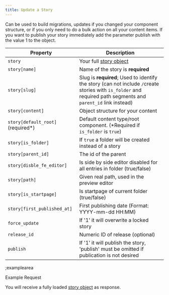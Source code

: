 ```yaml
---
title: Update a Story
---
```


Can be used to build migrations, updates if you changed your component structure, or if you only need to do a bulk action on all your content items. If you want to publish your story immediately add the parameter publish with the value 1 to the object.

| Property | Description |
|---|---|
| `story` | Your full [story object](#core-resources/stories/the-story-object) |
| `story[name]` | Name of the story is **required** |
| `story[slug]` | Slug is **required**; Used to identify the story (can not include `/`create stories with `is_folder` and required path segments and `parent_id` link instead) |
| `story[content]` | Object structure for your content |
| `story[default_root]` (required*) | Default content type/root component. (*Required if `is_folder` is `true`) |
| `story[is_folder]` | If `true` a folder will be created instead of a story |
| `story[parent_id]` | The id of the parent |
| `story[disble_fe_editor]` | Is side by side editor disabled for all entries in folder (true/false) |
| `story[path]` | Given real path, used in the preview editor |
| `story[is_startpage]` | Is startpage of current folder (true/false) |
| `story[first_published_at]` | First publishing date (Format: YYYY-mm-dd HH:MM) |
| `force_update` | If '1' it will overwrite a locked story |
| `release_id` | Numeric ID of release (optional) |
| `publish` | If '1' it will publish the story, 'publish' must be omitted if publication is not desired |

;examplearea

Example Request

<RequestExample url="https://mapi.storyblok.com/v1/spaces/606/stories/2141" httpMethod="PUT" :requestObject='{"story":{"name":"Story Name","slug":"story-name","id":2141,"content":{"component":"page","body":[]}},"force_update": 1, "publish": 1}'></RequestExample>

You will receive a fully loaded [story object](#core-resources/stories/the-story-object) as response.

